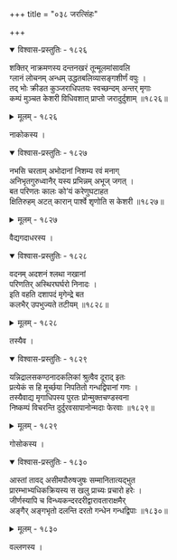 +++
title = "०३८ जरत्सिंहः"

+++



<details open><summary>विश्वास-प्रस्तुतिः - १८२६</summary>

शक्तिर् नाक्रमणस्य दन्तनखरं तून्मूलमांसावलि  
ग्लानं लोचनम् अन्धम् उद्धतबलिव्यासङ्गशीर्णं वपुः ।  
तद् भोः क्रीडत कुञ्जराधिपतयः स्वच्छन्दम् अन्तर् मृगाः   
कम्पं मुञ्चत केशरी विधिवशात् प्राप्तो जरादुर्दुशाम् ॥१८२६॥
</details>

<details><summary>मूलम् - १८२६</summary>

शक्तिर् नाक्रमणस्य दन्तनखरं तून्मूलमांसावलि  
ग्लानं लोचनम् अन्धम् उद्धतबलिव्यासङ्गशीर्णं वपुः ।  
तद् भोः क्रीडत कुञ्जराधिपतयः स्वच्छन्दम् अन्तर् मृगाः   
कम्पं मुञ्चत केशरी विधिवशात् प्राप्तो जरादुर्दुशाम् ॥१८२६॥
</details>


नाकोकस्य ।  



<details open><summary>विश्वास-प्रस्तुतिः - १८२७</summary>

नभसि चरताम् अभोदानां निशम्य रवं मनाग्  
अनिभृतगुरुध्वानैर् यस्य प्रभिन्नम् अभूज् जगत् ।  
बत परिणतः कालः को’यं करेणुघटाहत  
क्षितिरुहम् अटत् कारान् पार्श्वे शृणोति स केशरी ॥१८२७॥
</details>

<details><summary>मूलम् - १८२७</summary>

नभसि चरताम् अभोदानां निशम्य रवं मनाग्  
अनिभृतगुरुध्वानैर् यस्य प्रभिन्नम् अभूज् जगत् ।  
बत परिणतः कालः को’यं करेणुघटाहत  
क्षितिरुहम् अटत् कारान् पार्श्वे शृणोति स केशरी ॥१८२७॥
</details>


वैद्यगदाधरस्य ।  



<details open><summary>विश्वास-प्रस्तुतिः - १८२८</summary>

वदनम् अदशनं श्लथा नखानां  
परिणतिर् अस्थिरघर्घरो निनादः ।  
इति वहति दशापदं मृगेन्द्रे बत  
कलभैर् उपभुज्यते तटीयम् ॥१८२८॥
</details>

<details><summary>मूलम् - १८२८</summary>

वदनम् अदशनं श्लथा नखानां  
परिणतिर् अस्थिरघर्घरो निनादः ।  
इति वहति दशापदं मृगेन्द्रे बत  
कलभैर् उपभुज्यते तटीयम् ॥१८२८॥
</details>


तस्यैव ।  



<details open><summary>विश्वास-प्रस्तुतिः - १८२९</summary>

यन्निद्रालसकण्ठनादकलिकां श्रुत्वैव दूराद् इतः   
प्रत्येकं स हि मूर्च्छया निपतितो गन्धद्विपानां गणः ।  
तस्यैवाद्य मृगाधिपस्य पुरतः प्रोन्मुक्तचण्डस्वना  
निष्कम्पं विचरन्ति दुर्दुरवसापानोन्मदाः फेरवाः ॥१८२९॥
</details>

<details><summary>मूलम् - १८२९</summary>

यन्निद्रालसकण्ठनादकलिकां श्रुत्वैव दूराद् इतः   
प्रत्येकं स हि मूर्च्छया निपतितो गन्धद्विपानां गणः ।  
तस्यैवाद्य मृगाधिपस्य पुरतः प्रोन्मुक्तचण्डस्वना  
निष्कम्पं विचरन्ति दुर्दुरवसापानोन्मदाः फेरवाः ॥१८२९॥
</details>


गोसोकस्य ।  



<details open><summary>विश्वास-प्रस्तुतिः - १८३०</summary>

आस्तां तावद् असीमपौरुषजुषः सम्मानितात्यद्भुत  
प्रारम्भाभ्यधिकक्रियस्य स खलु प्राच्यः प्रचारो हरेः ।  
जीर्णस्यापि च विन्ध्यकन्दरदरीद्वारावताराक्षमैर्   
अङ्गैर् अङ्गभृतो दलन्ति दरतो गन्धेन गन्धद्विपाः ॥१८३०॥
</details>

<details><summary>मूलम् - १८३०</summary>

आस्तां तावद् असीमपौरुषजुषः सम्मानितात्यद्भुत  
प्रारम्भाभ्यधिकक्रियस्य स खलु प्राच्यः प्रचारो हरेः ।  
जीर्णस्यापि च विन्ध्यकन्दरदरीद्वारावताराक्षमैर्   
अङ्गैर् अङ्गभृतो दलन्ति दरतो गन्धेन गन्धद्विपाः ॥१८३०॥
</details>


वल्लणस्य ।   

